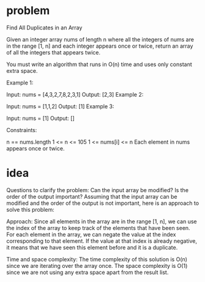 # problem

Find All Duplicates in an Array

Given an integer array nums of length n where all the integers of nums are in the range [1, n] and each integer appears once or twice, return an array of all the integers that appears twice.

You must write an algorithm that runs in O(n) time and uses only constant extra space.



Example 1:

Input: nums = [4,3,2,7,8,2,3,1]
Output: [2,3]
Example 2:

Input: nums = [1,1,2]
Output: [1]
Example 3:

Input: nums = [1]
Output: []


Constraints:

n == nums.length
1 <= n <= 105
1 <= nums[i] <= n
Each element in nums appears once or twice.

# idea

Questions to clarify the problem:
Can the input array be modified?
Is the order of the output important?
Assuming that the input array can be modified and the order of the output is not important, here is an approach to solve this problem:

Approach:
Since all elements in the array are in the range [1, n], we can use the index of the array to keep track of the elements that have been seen.
For each element in the array, we can negate the value at the index corresponding to that element. If the value at that index is already negative, it means that we have seen this element before and it is a duplicate.

Time and space complexity:
The time complexity of this solution is O(n) since we are iterating over the array once.
The space complexity is O(1) since we are not using any extra space apart from the result list.
